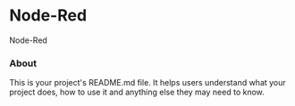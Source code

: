 Node-Red
========

Node-Red

### About

This is your project's README.md file. It helps users understand what your
project does, how to use it and anything else they may need to know.